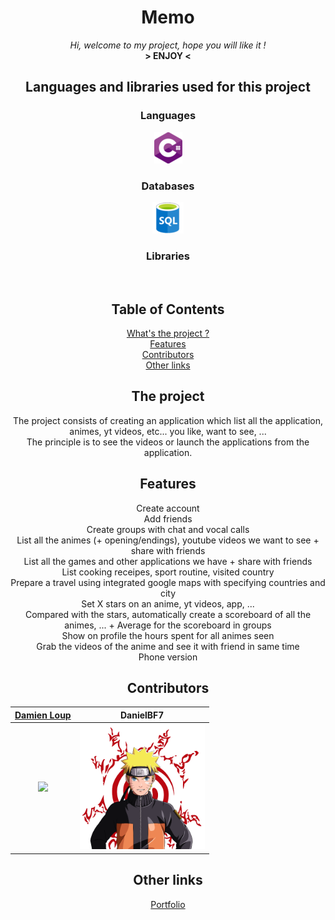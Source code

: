 <div align="center">
    <h1>Memo</h1>
    <i>Hi, welcome to my project, hope you will like it !</i>                        <br />
    <b> > ENJOY < </b>
</div>
<div align="center">
    <h2>Languages and libraries used for this project</h2>
    <h3> Languages </h3>
    <img height="50" src="https://github.com/dam277/dam277/raw/master/src/images/Csharp.png" />
                                                                                     <br />
    <h3> Databases </h3>
    <img height="50" src="https://github.com/dam277/dam277/raw/master/src/images/Sql.png" />
                                                                                     <br />
    <h3> Libraries </h3>
                                                                                     <br />
</div>
<div align="center">
   <h2 align="center">Table of Contents</h2>
  
   [What's the project ?](#the-project)                                              <br />
   [Features](#features)                                                             <br />
   [Contributors](#contributors)                                                     <br />
   [Other links](#other-links)
</div>

<div align="center">

   ## The project
   The project consists of creating an application which list all the application, animes, yt videos, etc... you like, want to see, ... <br />
   The principle is to see the videos or launch the applications from the application.

   ## Features
   Create account <br />
   Add friends <br />
   Create groups with chat and vocal calls <br />
   List all the animes (+ opening/endings), youtube videos we want to see + share with friends <br />
   List all the games and other applications we have + share with friends <br />
   List cooking receipes, sport routine, visited country <br />
   Prepare a travel using integrated google maps with specifying countries and city <br />
   Set X stars on an anime, yt videos, app, ... <br />
   Compared with the stars, automatically create a scoreboard of all the animes, ... + Average for the scoreboard in groups <br />
   Show on profile the hours spent for all animes seen <br />
   Grab the videos of the anime and see it with friend in same time <br />
   Phone version
   
   ## Contributors
   | <b> <a href="https://github.com/dam277">Damien Loup</a> </b>                      | <b> DanielBF7 </b>                                                                                   |
   |:---------------------------------------------------------------------------------:|:----------------------------------------------------------------------------------------------------:|
   | <img height="200px" src="https://avatars.githubusercontent.com/u/60733960?v=4" /> | <img height="200px" src="https://github.com/dam277/Images/blob/master/ProfileImages/DanielBF.png" /> |
   
   ## Other links
   <a href="https://dam277.github.io/dam277/">Portfolio</a>                     <br />
</div>

